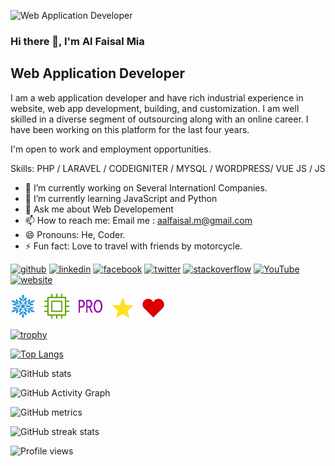 ![Web Application Developer](https://media-exp1.licdn.com/dms/image/C5616AQG8LZeRVdXDjQ/profile-displaybackgroundimage-shrink_350_1400/0/1630355106225?e=1667433600&v=beta&t=zwO_5CzW6m-3c99Rx7c8afwLb5e1lJ5FgUbAZRQVOuU)
### Hi there 👋, I'm Al Faisal Mia
## Web Application Developer


I am a web application developer and have rich industrial experience in website, web app development, building, and customization. I am well skilled in a diverse segment of outsourcing along with an online career. I have been working on this platform for the last four years.

I'm open to work and employment opportunities.

Skills: PHP / LARAVEL / CODEIGNITER / MYSQL / WORDPRESS/ VUE JS / JS 

- 🔭 I’m currently working on Several Internationl Companies. 
- 🌱 I’m currently learning JavaScript and Python 
- 💬 Ask me about Web Developement 
- 📫 How to reach me: Email me : aalfaisal.m@gmail.com 
- 😄 Pronouns: He, Coder. 
- ⚡ Fun fact: Love to travel with friends by motorcycle. 


[<img src='https://cdn.jsdelivr.net/npm/simple-icons@3.0.1/icons/github.svg' alt='github' height='40'>](https://github.com/https://github.com/alfaisalmia)  [<img src='https://cdn.jsdelivr.net/npm/simple-icons@3.0.1/icons/linkedin.svg' alt='linkedin' height='40'>](https://www.linkedin.com/in/https://www.linkedin.com/in/md-a-al-faisal-mia//)  [<img src='https://cdn.jsdelivr.net/npm/simple-icons@3.0.1/icons/facebook.svg' alt='facebook' height='40'>](https://www.facebook.com/https://www.facebook.com/mda.a.faisal)  [<img src='https://cdn.jsdelivr.net/npm/simple-icons@3.0.1/icons/twitter.svg' alt='twitter' height='40'>](https://twitter.com/https://twitter.com/alfaisalapon)  [<img src='https://cdn.jsdelivr.net/npm/simple-icons@3.0.1/icons/stackoverflow.svg' alt='stackoverflow' height='40'>](https://stackoverflow.com/users/https://stackoverflow.com/users/10051883/al-faisal-mia)  [<img src='https://cdn.jsdelivr.net/npm/simple-icons@3.0.1/icons/youtube.svg' alt='YouTube' height='40'>](https://www.youtube.com/channel/https://www.youtube.com/channel/UC5I5PZDIqUaJm74zN_gu0mQ)  [<img src='https://cdn.jsdelivr.net/npm/simple-icons@3.0.1/icons/icloud.svg' alt='website' height='40'>](https://faisalmia.com)  

<a href='https://archiveprogram.github.com/'><img src='https://raw.githubusercontent.com/acervenky/animated-github-badges/master/assets/acbadge.gif' width='40' height='40'></a> <a href='https://docs.github.com/en/developers'><img src='https://raw.githubusercontent.com/acervenky/animated-github-badges/master/assets/devbadge.gif' width='40' height='40'></a> <a href='https://github.com/pricing'><img src='https://raw.githubusercontent.com/acervenky/animated-github-badges/master/assets/pro.gif' width='40' height='40'></a> <a href='https://stars.github.com/'><img src='https://raw.githubusercontent.com/acervenky/animated-github-badges/master/assets/starbadge.gif' width='35' height='35'></a> <a href='https://docs.github.com/en/github/supporting-the-open-source-community-with-github-sponsors'><img src='https://raw.githubusercontent.com/acervenky/animated-github-badges/master/assets/sponsorbadge.gif' width='35' height='35'></a> 

[![trophy](https://github-profile-trophy.vercel.app/?username=https://github.com/alfaisalmia)](https://github.com/ryo-ma/github-profile-trophy)

[![Top Langs](https://github-readme-stats.vercel.app/api/top-langs/?username=https://github.com/alfaisalmia)](https://github.com/anuraghazra/github-readme-stats)

![GitHub stats](https://github-readme-stats.vercel.app/api?username=https://github.com/alfaisalmia&show_icons=true)  

![GitHub Activity Graph](https://activity-graph.herokuapp.com/graph?username=https://github.com/alfaisalmia)  

![GitHub metrics](https://metrics.lecoq.io/https://github.com/alfaisalmia)  

![GitHub streak stats](https://github-readme-streak-stats.herokuapp.com/?user=https://github.com/alfaisalmia)  

![Profile views](https://gpvc.arturio.dev/https://github.com/alfaisalmia)  

